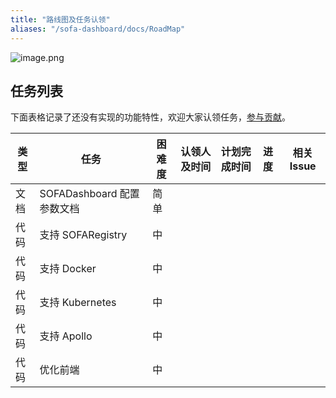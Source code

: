 ```yaml
---
title: "路线图及任务认领"
aliases: "/sofa-dashboard/docs/RoadMap"
---
```


![image.png](https://gw.alipayobjects.com/mdn/sofastack/afts/img/A*MI1HSpF5VTMAAAAAAAAAAABjARQnAQ)

## 任务列表

下面表格记录了还没有实现的功能特性，欢迎大家认领任务，[参与贡献](../contribution)。

| 类型 | 任务 | 困难度 | 认领人及时间 | 计划完成时间 | 进度 | 相关 Issue |
|---|---|---|---|---|---|---|
|文档|SOFADashboard 配置参数文档|简单| | | |
|代码|支持 SOFARegistry |中| | | |
|代码|支持 Docker |中| | | |
|代码|支持 Kubernetes|中| | | |
|代码|支持 Apollo|中| | | |
|代码|优化前端|中| | | |
